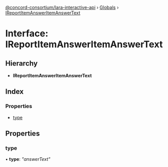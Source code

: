 [@concord-consortium/lara-interactive-api](../README.md) › [Globals](../globals.md) › [IReportItemAnswerItemAnswerText](ireportitemansweritemanswertext.md)

# Interface: IReportItemAnswerItemAnswerText

## Hierarchy

* **IReportItemAnswerItemAnswerText**

## Index

### Properties

* [type](ireportitemansweritemanswertext.md#type)

## Properties

###  type

• **type**: *"answerText"*
